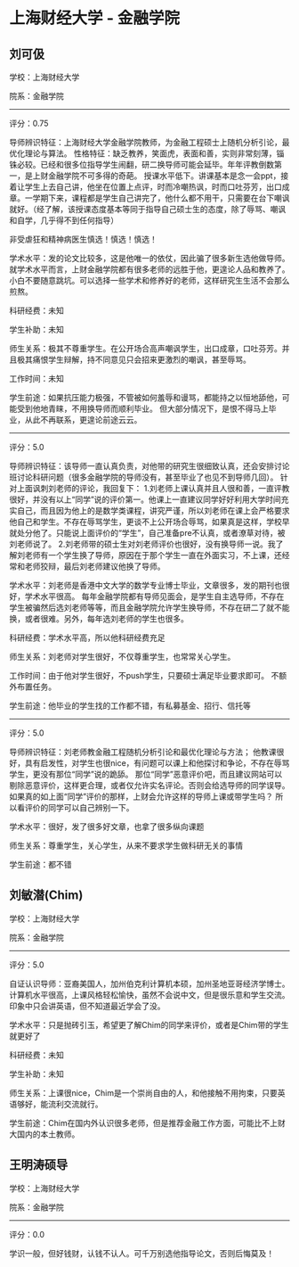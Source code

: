 # 上海财经大学 - 金融学院

## 刘可伋

学校：上海财经大学

院系：金融学院

* * *

评分：0.75

导师辨识特征：上海财经大学金融学院教师，为金融工程硕士上随机分析引论，最优化理论与算法。
性格特征：缺乏教养，笑面虎，表面和善，实则非常刻薄，锱铢必较。已经和很多位指导学生闹翻，研二换导师可能会延毕。年年评教倒数第一，是上财金融学院不可多得的奇葩。
授课水平低下。讲课基本是念一会ppt，接着让学生上去自己讲，他坐在位置上点评，时而冷嘲热讽，时而口吐芬芳，出口成章。一学期下来，课程都是学生自己讲完了，他什么都不用干，只需要在台下嘲讽就好。（经了解，该授课态度基本等同于指导自己硕士生的态度，除了辱骂、嘲讽和自学，几乎得不到任何指导）

非受虐狂和精神病医生慎选！慎选！慎选！

学术水平：发的论文比较多，这是他唯一的依仗，因此骗了很多新生选他做导师。
就学术水平而言，上财金融学院都有很多老师的远胜于他，更遑论人品和教养了。
小白不要随意跳坑。可以选择一些学术和修养好的老师，这样研究生生活不会那么煎熬。

科研经费：未知

学生补助：未知

师生关系：极其不尊重学生。在公开场合高声嘲讽学生，出口成章，口吐芬芳。并且极其痛恨学生辩解，持不同意见只会招来更激烈的嘲讽，甚至辱骂。

工作时间：未知

学生前途：如果抗压能力极强，不管被如何羞辱和谩骂，都能持之以恒地舔他，可能受到他地青睐，不用换导师而顺利毕业。
但大部分情况下，是恨不得马上毕业，从此不再联系，更遑论前途云云。

* * *

评分：5.0

导师辨识特征：该导师一直认真负责，对他带的研究生很细致认真，还会安排讨论班讨论科研问题（很多金融学院的导师没有，甚至毕业了也见不到导师几回）。
针对上面讽刺刘老师的评论，我回复下：
1.刘老师上课认真并且人很和善，一直评教很好，并没有以上“同学”说的评价第一。他课上一直建议同学好好利用大学时间充实自己，而且因为他上的是数学类课程，讲究严谨，所以刘老师在课上会严格要求他自己和学生。不存在辱骂学生，更谈不上公开场合辱骂，如果真是这样，学校早就处分他了。只能说上面评价的“学生”，自己准备pre不认真，或者潦草对待，被刘老师说了。
2.刘老师带的硕士生对刘老师评价也很好，没有换导师一说。我了解刘老师有一个学生换了导师，原因在于那个学生一直在外面实习，不上课，还经常和老师狡辩，最后刘老师建议他换了导师。

学术水平：刘老师是香港中文大学的数学专业博士毕业，文章很多，发的期刊也很好，学术水平很高。
每年金融学院都有导师见面会，是学生自主选导师，不存在学生被骗然后选刘老师等等，而且金融学院允许学生换导师，不存在研二了就不能换，或者很难。另外，每年选刘老师的学生也很多。

科研经费：学术水平高，所以他科研经费充足

师生关系：刘老师对学生很好，不仅尊重学生，也常常关心学生。

工作时间：由于他对学生很好，不push学生，只要硕士满足毕业要求即可。
不额外布置任务。

学生前途：他毕业的学生找的工作都不错，有私募基金、招行、信托等

* * *

评分：5.0

导师辨识特征：刘老师教金融工程随机分析引论和最优化理论与方法；
他教课很好，具有启发性，对学生也很nice，有问题可以课上和他探讨和争论，不存在辱骂学生，更没有那位“同学”说的跪舔。
那位“同学”恶意评价吧，而且建议网站可以剔除恶意评价，这样更合理，或者仅允许实名评论。否则会给选导师的同学误导。如果真的如上面“同学”评价的那样，上财会允许这样的导师上课或带学生吗？
所以看评价的同学可以自己辨别一下。

学术水平：很好，发了很多好文章，也拿了很多纵向课题

师生关系：尊重学生，关心学生，从来不要求学生做科研无关的事情

学生前途：都不错

## 刘敏潜(Chim)

学校：上海财经大学

院系：金融学院

* * *

评分：5.0

自证认识导师：亚裔美国人，加州伯克利计算机本硕，加州圣地亚哥经济学博士。
计算机水平很高，上课风格轻松愉快，虽然不会说中文，但是很乐意和学生交流。印象中只会讲英语，但不知道最近学会了没。

学术水平：只是抛砖引玉，希望更了解Chim的同学来评价，或者是Chim带的学生就更好了

科研经费：未知

学生补助：未知

师生关系：上课很nice，Chim是一个崇尚自由的人，和他接触不用拘束，只要英语够好，能流利交流就行。

学生前途：Chim在国内外认识很多老师，但是推荐金融工作方面，可能比不上财大国内的本土教师。

## 王明涛硕导

学校：上海财经大学

院系：金融学院

* * *

评分：0.0

学识一般，但好钱财，认钱不认人。可千万别选他指导论文，否则后悔莫及！